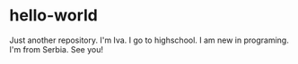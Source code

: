 # hello-world
Just another repository.
I'm Iva.
I go to highschool. I am new in programing. I'm from Serbia.
See you!
